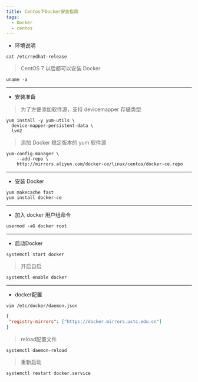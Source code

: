```yaml
---
title: Centos下Docker安装指南
tags:
  - Docker
  - centos
---
```


*  环境说明
```shell script
cat /etc/redhat-release 
```
> CentOS 7 以后都可以安装 Docker
```shell script
uname -a
```
---
* 安装准备
> 为了方便添加软件源，支持 devicemapper 存储类型
```shell script
yum install -y yum-utils \
  device-mapper-persistent-data \
  lvm2
```
> 添加 Docker 稳定版本的 yum 软件源
```shell script
yum-config-manager \
    --add-repo \
    http://mirrors.aliyun.com/docker-ce/linux/centos/docker-ce.repo
```
---
* 安装 Docker
```shell script
yum makecache fast
yum install docker-ce
```
---
* 加入 docker 用户组命令
```shell script
usermod -aG docker root
```
---
* 启动Docker
```shell script
systemctl start docker
```
> 开启自启
```shell script
systemctl enable docker
```
---
* docker配置
```shell script
vim /etc/docker/daemon.json
```
```json
{
 "registry-mirrors": ["https://docker.mirrors.ustc.edu.cn"] 
}
```
> reload配置文件
```shell script
systemctl daemon-reload
```
> 重新启动
```shell script
systemctl restart docker.service
```